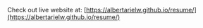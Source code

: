 Check out live website at: [https://albertarielw.github.io/resume/](https://albertarielw.github.io/resume/)
